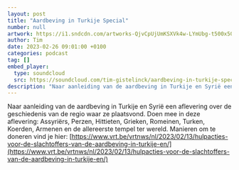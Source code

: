 ```yaml
---
layout: post
title: "Aardbeving in Turkije Special"
number: null
artwork: https://i1.sndcdn.com/artworks-QjvCpUjUmKSXVk4w-LYmUbg-t500x500.jpg
author: Tim
date: 2023-02-26 09:01:00 +0100
categories: podcast
tag: []
embed_player:
  type: soundcloud
  src: https://soundcloud.com/tim-gistelinck/aardbeving-in-turkije-special
description: "Naar aanleiding van de aardbeving in Turkije en Syrië een aflevering over de geschiedenis van de  regio waar ze plaatsvond."
---
```

Naar aanleiding van de aardbeving in Turkije en Syrië een aflevering over de geschiedenis van de  regio waar ze plaatsvond. Doen mee in deze aflevering: Assyriërs, Perzen, Hittieten, Grieken, Romeinen, Turken, Koerden, Armenen en de allereerste tempel ter wereld.
Manieren om te doneren vind je hier: [https://www.vrt.be/vrtnws/nl/2023/02/13/hulpacties-voor-de-slachtoffers-van-de-aardbeving-in-turkije-en/](https://www.vrt.be/vrtnws/nl/2023/02/13/hulpacties-voor-de-slachtoffers-van-de-aardbeving-in-turkije-en/)